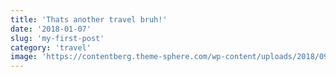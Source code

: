 ```yaml
---
title: 'Thats another travel bruh!'
date: '2018-01-07'
slug: 'my-first-post'
category: 'travel'
image: 'https://contentberg.theme-sphere.com/wp-content/uploads/2018/09/shutterstock_555069928-370x370.jpg'
---
```

